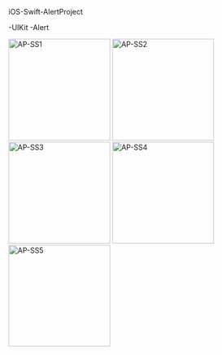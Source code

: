 iOS-Swift-AlertProject

-UIKit
-Alert

<img width="200" alt="AP-SS1" src="https://user-images.githubusercontent.com/82319635/224319702-13eac0b2-0655-46fa-bec7-f064d798db94.png">
<img width="200" alt="AP-SS2" src="https://user-images.githubusercontent.com/82319635/224319708-f1a9dc86-6044-4182-86d7-f39a05ac1967.png">
<img width="200" alt="AP-SS3" src="https://user-images.githubusercontent.com/82319635/224319710-bac808a6-c37e-4e5a-bbd6-873d5e36db3c.png">
<img width="200" alt="AP-SS4" src="https://user-images.githubusercontent.com/82319635/224319712-6ea192f9-b6ba-4271-995c-51b0353e56ab.png">
<img width="200" alt="AP-SS5" src="https://user-images.githubusercontent.com/82319635/224319713-31dc3ca2-d5dd-4de0-9dd0-57cb797637e8.png">
